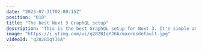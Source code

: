 ```yaml
---
date: "2023-07-31T02:00:15Z"
position: "010"
title: "The best Nuxt 3 GraphQL setup"
description: "This is the best GraphQL setup for Nuxt 3. It's simple and effective. It features automatic code generation and typing of schemas. This is awesome.\n\nFind the module here: https://github.com/Diizzayy/nuxt-graphql-client\n\nFollow me here:\nWebsite: https://timbenniks.dev\nTwitter: https://twitter.com/timbenniks\nGithub: https://github.com/timbenniks"
image: "https://i.ytimg.com/vi/q282BIqYJ6A/maxresdefault.jpg"
videoId: "q282BIqYJ6A"
---
```


